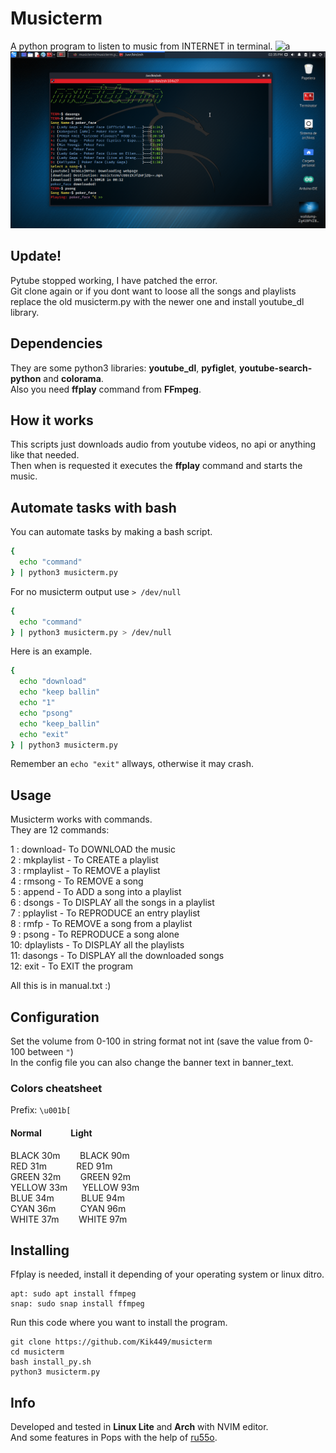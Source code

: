 # Musicterm
A python program to listen to music from INTERNET in terminal.
![a]()
![musicterm](https://github.com/Kik449/musicterm/raw/main/musicterm.png)
## Update!
Pytube stopped working, I have patched the error.      
Git clone again or if you dont want to loose all the songs and playlists replace the old musicterm.py with the newer one and install youtube_dl library.
## Dependencies
They are some python3 libraries: **youtube_dl**, **pyfiglet**, **youtube-search-python** and **colorama**.                                                 
Also you need **ffplay** command from **FFmpeg**.

## How it works
This scripts just downloads audio from youtube videos, no api or anything like that needed.                 
Then when is requested it executes the **ffplay** command and starts the music.                                

## Automate tasks with bash
You can automate tasks by making a bash script.    
```bash
{
  echo "command"
} | python3 musicterm.py     
```
For no musicterm output use ```> /dev/null```
```bash
{
  echo "command"
} | python3 musicterm.py > /dev/null
```
Here is an example.
```bash
{
  echo "download" 
  echo "keep ballin"
  echo "1"
  echo "psong"
  echo "keep_ballin"
  echo "exit"
} | python3 musicterm.py     
```
Remember an ```echo "exit"``` allways, otherwise it may crash.
## Usage      
Musicterm works with commands.       
They are 12 commands:         
       
1 : download- To DOWNLOAD the music       
2 : mkplaylist - To CREATE a playlist         
3 : rmplaylist - To REMOVE a playlist        
4 : rmsong - To REMOVE a song        
5 : append - To ADD a song into a playlist        
6 : dsongs - To DISPLAY all the songs in a playlist        
7 : pplaylist - To REPRODUCE an entry playlist        
8 : rmfp - To REMOVE a song from a playlist        
9 : psong - To REPRODUCE a song alone       
10: dplaylists - To DISPLAY all the playlists       
11: dasongs - To DISPLAY all the downloaded songs        
12: exit - To EXIT the program          
       
All this is in manual.txt :)      
## Configuration        
Set the volume from 0-100 in string format not int (save the value from 0-100 between ```"```)           
In the config file you can also change the banner text in banner_text.
### Colors cheatsheet
Prefix: ```\u001b[```
#### Normal&nbsp;&nbsp;&nbsp;&nbsp;&nbsp;&nbsp;&nbsp;&nbsp;&nbsp;&nbsp;&nbsp;&nbsp;&nbsp;&nbsp;Light
BLACK 30m&nbsp;&nbsp;&nbsp;&nbsp;&nbsp;&nbsp;&nbsp;&nbsp;BLACK 90m   
RED 31m&nbsp;&nbsp;&nbsp;&nbsp;&nbsp;&nbsp;&nbsp;&nbsp;&nbsp;&nbsp;&nbsp;&nbsp;RED 91m    
GREEN 32m&nbsp;&nbsp;&nbsp;&nbsp;&nbsp;&nbsp;&nbsp; GREEN 92m      
YELLOW 33m&nbsp;&nbsp;&nbsp;&nbsp;&nbsp;&nbsp;YELLOW 93m      
BLUE 34m&nbsp;&nbsp;&nbsp;&nbsp;&nbsp;&nbsp;&nbsp;&nbsp;&nbsp;&nbsp;&nbsp;BLUE 94m            
CYAN 36m&nbsp;&nbsp;&nbsp;&nbsp;&nbsp;&nbsp;&nbsp;&nbsp;&nbsp;&nbsp;CYAN 96m      
WHITE 37m&nbsp;&nbsp;&nbsp;&nbsp;&nbsp;&nbsp;&nbsp;&nbsp;WHITE 97m     
## Installing
Ffplay is needed, install it depending of your operating system or linux ditro. 
```
apt: sudo apt install ffmpeg
snap: sudo snap install ffmpeg
```
Run this code where you want to install the program.       
```
git clone https://github.com/Kik449/musicterm
cd musicterm
bash install_py.sh
python3 musicterm.py
```
## Info
Developed and tested in **Linux Lite** and **Arch** with NVIM editor.      
And some features in Pops with the help of [ru55o](https://github.com/byru55o).
